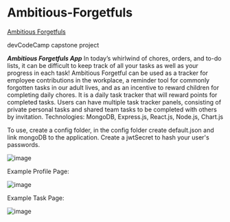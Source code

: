 # Ambitious-Forgetfuls

<a href="https://ambitious-forgetfuls.com" target="_blank">Ambitious Forgetfuls</a>

devCodeCamp capstone project

***Ambitious Forgetfuls App***
In today’s whirlwind of chores, orders, and to-do lists, it can be difficult to keep track of all your tasks as well as your progress in each task! Ambitious Forgetful can be used as a tracker for employee contributions in the workplace, a reminder tool for commonly forgotten tasks in our adult lives, and as an incentive to reward children for completing daily chores. It is a daily task tracker that will reward points for completed tasks. Users can have multiple task tracker panels, consisting of private personal tasks and shared team tasks to be completed with others by invitation.
Technologies: MongoDB, Express.js, React.js, Node.js, Chart.js

To use, create a config folder, in the config folder create default.json and link mongoDB to the application.  Create a jwtSecret to hash your user's passwords.

![image](https://user-images.githubusercontent.com/88867180/148765354-9ec509f2-a2ec-4375-acbb-fc424a032c0f.png)


Example Profile Page: 

![image](https://user-images.githubusercontent.com/88867180/148628946-1a50094f-ca95-4983-9fe2-2af48b763e3c.png)


Example Task Page:

![image](https://user-images.githubusercontent.com/88867180/148628745-6640ad5d-9f91-48a2-83a0-85130e56a187.png)
